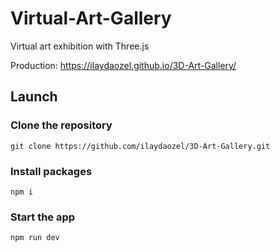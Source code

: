 # Virtual-Art-Gallery
Virtual art exhibition with Three.js

Production:
https://ilaydaozel.github.io/3D-Art-Gallery/

## Launch
### Clone the repository
```
git clone https://github.com/ilaydaozel/3D-Art-Gallery.git
```
### Install packages
```
npm i
```

### Start the app
```
npm run dev
```

